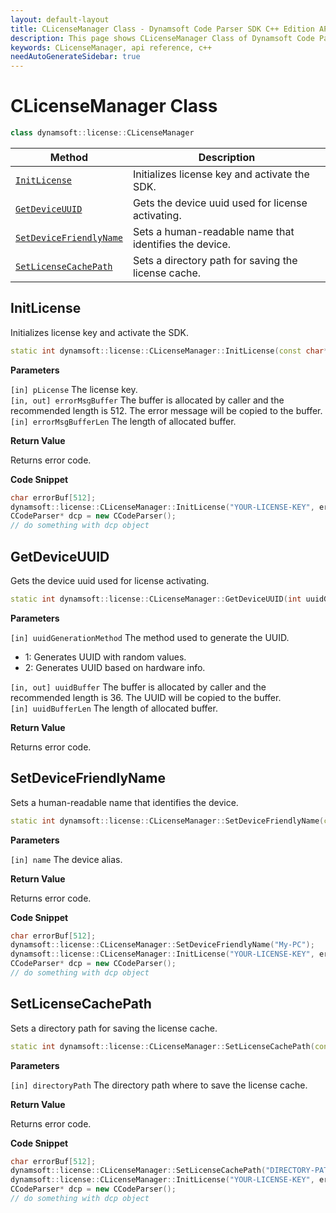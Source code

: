 ```yaml
---
layout: default-layout
title: CLicenseManager Class - Dynamsoft Code Parser SDK C++ Edition API Reference
description: This page shows CLicenseManager Class of Dynamsoft Code Parser SDK C++ Edition.
keywords: CLicenseManager, api reference, c++
needAutoGenerateSidebar: true
---
```



# CLicenseManager Class

```cpp
class dynamsoft::license::CLicenseManager
```

  | Method               | Description |
  |----------------------|-------------|
  | [`InitLicense`](#initlicense) | Initializes license key and activate the SDK. |
  | [`GetDeviceUUID`](#getdeviceuuid) | Gets the device uuid used for license activating. |
  | [`SetDeviceFriendlyName`](#setdevicefriendlyname) | Sets a human-readable name that identifies the device. |
  | [`SetLicenseCachePath`](#setlicensecachepath) | Sets a directory path for saving the license cache. |

## InitLicense

Initializes license key and activate the SDK.

```cpp
static int dynamsoft::license::CLicenseManager::InitLicense(const char* pLicense, char errorMsgBuffer[] = NULL, const int errorMsgBufferLen = 0)
```

**Parameters**

`[in] pLicense` The license key.  
`[in, out] errorMsgBuffer` The buffer is allocated by caller and the recommended length is 512. The error message will be copied to the buffer.  
`[in] errorMsgBufferLen` The length of allocated buffer.  

**Return Value**

Returns error code.

**Code Snippet**

```cpp
char errorBuf[512];
dynamsoft::license::CLicenseManager::InitLicense("YOUR-LICENSE-KEY", errorBuf, 512);
CCodeParser* dcp = new CCodeParser();
// do something with dcp object
```

## GetDeviceUUID

Gets the device uuid used for license activating.

```cpp
static int dynamsoft::license::CLicenseManager::GetDeviceUUID(int uuidGenerationMethod, char uuidBuffer[], const int uuidBufferLen)
```

**Parameters**

`[in] uuidGenerationMethod` The method used to generate the UUID.

- 1: Generates UUID with random values.
- 2: Generates UUID based on hardware info.

`[in, out] uuidBuffer` The buffer is allocated by caller and the recommended length is 36. The UUID will be copied to the buffer.  
`[in] uuidBufferLen` The length of allocated buffer.  

**Return Value**

Returns error code.

## SetDeviceFriendlyName

Sets a human-readable name that identifies the device.

```cpp
static int dynamsoft::license::CLicenseManager::SetDeviceFriendlyName(const char* name)
```

**Parameters**

`[in] name` The device alias.

**Return Value**

Returns error code.

**Code Snippet**

```cpp
char errorBuf[512];
dynamsoft::license::CLicenseManager::SetDeviceFriendlyName("My-PC");
dynamsoft::license::CLicenseManager::InitLicense("YOUR-LICENSE-KEY", errorBuf, 512);
CCodeParser* dcp = new CCodeParser();
// do something with dcp object
```

## SetLicenseCachePath

Sets a directory path for saving the license cache.

```cpp
static int dynamsoft::license::CLicenseManager::SetLicenseCachePath(const char* directoryPath)
```

**Parameters**

`[in] directoryPath` The directory path where to save the license cache.

**Return Value**

Returns error code.

**Code Snippet**

```cpp
char errorBuf[512];
dynamsoft::license::CLicenseManager::SetLicenseCachePath("DIRECTORY-PATH-FOR-LICENSE-CACHE");
dynamsoft::license::CLicenseManager::InitLicense("YOUR-LICENSE-KEY", errorBuf, 512);
CCodeParser* dcp = new CCodeParser();
// do something with dcp object
```

